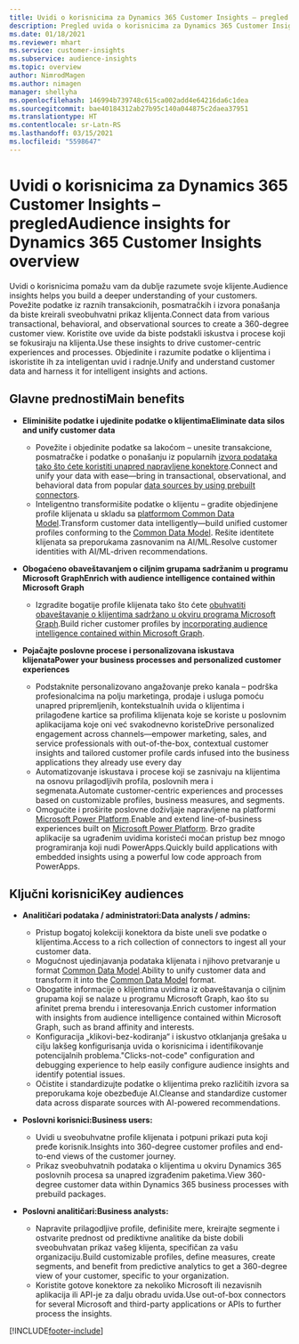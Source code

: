 ```yaml
---
title: Uvidi o korisnicima za Dynamics 365 Customer Insights – pregled
description: Pregled uvida o korisnicima za Dynamics 365 Customer Insights.
ms.date: 01/18/2021
ms.reviewer: mhart
ms.service: customer-insights
ms.subservice: audience-insights
ms.topic: overview
author: NimrodMagen
ms.author: nimagen
manager: shellyha
ms.openlocfilehash: 146994b739748c615ca002add4e64216da6c1dea
ms.sourcegitcommit: bae40184312ab27b95c140a044875c2daea37951
ms.translationtype: HT
ms.contentlocale: sr-Latn-RS
ms.lasthandoff: 03/15/2021
ms.locfileid: "5598647"
---
```

# <a name="audience-insights-for-dynamics-365-customer-insights-overview"></a><span data-ttu-id="51e1d-103">Uvidi o korisnicima za Dynamics 365 Customer Insights – pregled</span><span class="sxs-lookup"><span data-stu-id="51e1d-103">Audience insights for Dynamics 365 Customer Insights overview</span></span>

<span data-ttu-id="51e1d-104">Uvidi o korisnicima pomažu vam da dublje razumete svoje klijente.</span><span class="sxs-lookup"><span data-stu-id="51e1d-104">Audience insights helps you build a deeper understanding of your customers.</span></span> <span data-ttu-id="51e1d-105">Povežite podatke iz raznih transakcionih, posmatračkih i izvora ponašanja da biste kreirali sveobuhvatni prikaz klijenta.</span><span class="sxs-lookup"><span data-stu-id="51e1d-105">Connect data from various transactional, behavioral, and observational sources to create a 360-degree customer view.</span></span> <span data-ttu-id="51e1d-106">Koristite ove uvide da biste podstakli iskustva i procese koji se fokusiraju na klijenta.</span><span class="sxs-lookup"><span data-stu-id="51e1d-106">Use these insights to drive customer-centric experiences and processes.</span></span> <span data-ttu-id="51e1d-107">Objedinite i razumite podatke o klijentima i iskoristite ih za inteligentan uvid i radnje.</span><span class="sxs-lookup"><span data-stu-id="51e1d-107">Unify and understand customer data and harness it for intelligent insights and actions.</span></span>

## <a name="main-benefits"></a><span data-ttu-id="51e1d-108">Glavne prednosti</span><span class="sxs-lookup"><span data-stu-id="51e1d-108">Main benefits</span></span> 

- <span data-ttu-id="51e1d-109">**Eliminišite podatke i ujedinite podatke o klijentima**</span><span class="sxs-lookup"><span data-stu-id="51e1d-109">**Eliminate data silos and unify customer data**</span></span>

  - <span data-ttu-id="51e1d-110">Povežite i objedinite podatke sa lakoćom – unesite transakcione, posmatračke i podatke o ponašanju iz popularnih [izvora podataka tako što ćete koristiti unapred napravljene konektore](data-sources.md).</span><span class="sxs-lookup"><span data-stu-id="51e1d-110">Connect and unify your data with ease—bring in transactional, observational, and behavioral data from popular [data sources by using prebuilt connectors](data-sources.md).</span></span>
  - <span data-ttu-id="51e1d-111">Inteligentno transformišite podatke o klijentu – gradite objedinjene profile klijenata u skladu sa [platformom Common Data Model](/common-data-model/).</span><span class="sxs-lookup"><span data-stu-id="51e1d-111">Transform customer data intelligently—build unified customer profiles conforming to the [Common Data Model](/common-data-model/).</span></span> <span data-ttu-id="51e1d-112">Rešite identitete klijenata sa preporukama zasnovanim na AI/ML.</span><span class="sxs-lookup"><span data-stu-id="51e1d-112">Resolve customer identities with AI/ML-driven recommendations.</span></span>

- <span data-ttu-id="51e1d-113">**Obogaćeno obaveštavanjem o ciljnim grupama sadržanim u programu Microsoft Graph**</span><span class="sxs-lookup"><span data-stu-id="51e1d-113">**Enrich with audience intelligence contained within Microsoft Graph**</span></span>

  - <span data-ttu-id="51e1d-114">Izgradite bogatije profile klijenata tako što ćete [obuhvatiti obaveštavanje o klijentima sadržano u okviru programa Microsoft Graph](enrichment-microsoft-graph.md).</span><span class="sxs-lookup"><span data-stu-id="51e1d-114">Build richer customer profiles by [incorporating audience intelligence contained within Microsoft Graph](enrichment-microsoft-graph.md).</span></span>  

- <span data-ttu-id="51e1d-115">**Pojačajte poslovne procese i personalizovana iskustava klijenata**</span><span class="sxs-lookup"><span data-stu-id="51e1d-115">**Power your business processes and personalized customer experiences**</span></span>

  - <span data-ttu-id="51e1d-116">Podstaknite personalizovano angažovanje preko kanala – podrška profesionalcima na polju marketinga, prodaje i usluga pomoću unapred pripremljenih, kontekstualnih uvida o klijentima i prilagođene kartice sa profilima klijenata koje se koriste u poslovnim aplikacijama koje oni već svakodnevno koriste</span><span class="sxs-lookup"><span data-stu-id="51e1d-116">Drive personalized engagement across channels—empower marketing, sales, and service professionals with out-of-the-box, contextual customer insights and tailored customer profile cards infused into the business applications they already use every day</span></span>
  - <span data-ttu-id="51e1d-117">Automatizovanje iskustava i procese koji se zasnivaju na klijentima na osnovu prilagodljivih profila, poslovnih mera i segmenata.</span><span class="sxs-lookup"><span data-stu-id="51e1d-117">Automate customer-centric experiences and processes based on customizable profiles, business measures, and segments.</span></span>
  - <span data-ttu-id="51e1d-118">Omogućite i proširite poslovne doživljaje napravljene na platformi [Microsoft Power Platform](https://powerplatform.microsoft.com/).</span><span class="sxs-lookup"><span data-stu-id="51e1d-118">Enable and extend line-of-business experiences built on [Microsoft Power Platform](https://powerplatform.microsoft.com/).</span></span> <span data-ttu-id="51e1d-119">Brzo gradite aplikacije sa ugrađenim uvidima koristeći moćan pristup bez mnogo programiranja koji nudi PowerApps.</span><span class="sxs-lookup"><span data-stu-id="51e1d-119">Quickly build applications with embedded insights using a powerful low code approach from PowerApps.</span></span>  

## <a name="key-audiences"></a><span data-ttu-id="51e1d-120">Ključni korisnici</span><span class="sxs-lookup"><span data-stu-id="51e1d-120">Key audiences</span></span>

- <span data-ttu-id="51e1d-121">**Analitičari podataka / administratori:**</span><span class="sxs-lookup"><span data-stu-id="51e1d-121">**Data analysts / admins:**</span></span>

  - <span data-ttu-id="51e1d-122">Pristup bogatoj kolekciji konektora da biste uneli sve podatke o klijentima.</span><span class="sxs-lookup"><span data-stu-id="51e1d-122">Access to a rich collection of connectors to ingest all your customer data.</span></span>
  - <span data-ttu-id="51e1d-123">Mogućnost ujedinjavanja podataka klijenata i njihovo pretvaranje u format [Common Data Model](/common-data-model/).</span><span class="sxs-lookup"><span data-stu-id="51e1d-123">Ability to unify customer data and transform it into the [Common Data Model](/common-data-model/) format.</span></span>
  - <span data-ttu-id="51e1d-124">Obogatite informacije o klijentima uvidima iz obaveštavanja o ciljnim grupama koji se nalaze u programu Microsoft Graph, kao što su afinitet prema brendu i interesovanja.</span><span class="sxs-lookup"><span data-stu-id="51e1d-124">Enrich customer information with insights from audience intelligence contained within Microsoft Graph, such as brand affinity and interests.</span></span>
  - <span data-ttu-id="51e1d-125">Konfiguracija „klikovi-bez-kodiranja“ i iskustvo otklanjanja grešaka u cilju lakšeg konfigurisanja uvida o korisnicima i identifikovanje potencijalnih problema.</span><span class="sxs-lookup"><span data-stu-id="51e1d-125">"Clicks-not-code" configuration and debugging experience to help easily configure audience insights and identify potential issues.</span></span>
  - <span data-ttu-id="51e1d-126">Očistite i standardizujte podatke o klijentima preko različitih izvora sa preporukama koje obezbeđuje AI.</span><span class="sxs-lookup"><span data-stu-id="51e1d-126">Cleanse and standardize customer data across disparate sources with AI-powered recommendations.</span></span>  

- <span data-ttu-id="51e1d-127">**Poslovni korisnici:**</span><span class="sxs-lookup"><span data-stu-id="51e1d-127">**Business users:**</span></span>

  - <span data-ttu-id="51e1d-128">Uvidi u sveobuhvatne profile klijenata i potpuni prikazi puta koji pređe korisnik.</span><span class="sxs-lookup"><span data-stu-id="51e1d-128">Insights into 360-degree customer profiles and end-to-end views of the customer journey.</span></span>
  - <span data-ttu-id="51e1d-129">Prikaz sveobuhvatnih podataka o klijentima u okviru Dynamics 365 poslovnih procesa sa unapred izgrađenim paketima.</span><span class="sxs-lookup"><span data-stu-id="51e1d-129">View 360-degree customer data within Dynamics 365 business processes with prebuild packages.</span></span>

- <span data-ttu-id="51e1d-130">**Poslovni analitičari:**</span><span class="sxs-lookup"><span data-stu-id="51e1d-130">**Business analysts:**</span></span>

  - <span data-ttu-id="51e1d-131">Napravite prilagodljive profile, definišite mere, kreirajte segmente i ostvarite prednost od prediktivne analitike da biste dobili sveobuhvatan prikaz vašeg klijenta, specifičan za vašu organizaciju.</span><span class="sxs-lookup"><span data-stu-id="51e1d-131">Build customizable profiles, define measures, create segments, and benefit from predictive analytics to get a 360-degree view of your customer, specific to your organization.</span></span>  
  - <span data-ttu-id="51e1d-132">Koristite gotove konektore za nekoliko Microsoft ili nezavisnih aplikacija ili API-je za dalju obradu uvida.</span><span class="sxs-lookup"><span data-stu-id="51e1d-132">Use out-of-box connectors for several Microsoft and third-party applications or APIs to further process the insights.</span></span>


[!INCLUDE[footer-include](../includes/footer-banner.md)]